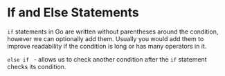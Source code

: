 # If and Else Statements

`if` statements in Go are written without parentheses around the condition, however we can optionally add them. Usually you would add them to improve readability if the condition is long or has many operators in it.

`else if ` - allows us to check another condition after the `if` statement checks its condition.
